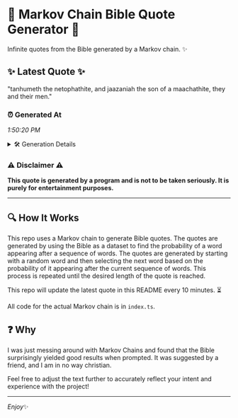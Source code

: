 # 📖 Markov Chain Bible Quote Generator 📖

Infinite quotes from the Bible generated by a Markov chain. ✨

## ✨ Latest Quote ✨
"tanhumeth the netophathite, and jaazaniah the son of a maachathite, they and their men."

### ⏰ Generated At
*1:50:20 PM*

<details>
    <summary>🛠️ Generation Details</summary>
    <p>
        <strong>🌱 Seed:</strong> tanhumeth<br>
        <strong>🔄 Iterations:</strong> 13<br>
        <strong>📜 Context History:</strong><br>[ tanhumeth ]: the<br>[ tanhumeth, the ]: netophathite,<br>[ tanhumeth, the, netophathite, ]: and<br>[ tanhumeth, the, netophathite,, and ]: jaazaniah<br>[ tanhumeth, the, netophathite,, and, jaazaniah ]: the<br>[ tanhumeth, the, netophathite,, and, jaazaniah, the ]: son<br>[ the, netophathite,, and, jaazaniah, the, son ]: of<br>[ netophathite,, and, jaazaniah, the, son, of ]: a<br>[ and, jaazaniah, the, son, of, a ]: maachathite,<br>[ jaazaniah, the, son, of, a, maachathite, ]: they<br>[ the, son, of, a, maachathite,, they ]: and<br>[ son, of, a, maachathite,, they, and ]: their<br>[ of, a, maachathite,, they, and, their ]: men.<br>
    </p>
</details>

### ⚠️ Disclaimer ⚠️
**This quote is generated by a program and is not to be taken seriously. It is purely for entertainment purposes.**

---

## 🔍 How It Works

This repo uses a Markov chain to generate Bible quotes. The quotes are generated by using the Bible as a dataset to find the probability of a word appearing after a sequence of words. The quotes are generated by starting with a random word and then selecting the next word based on the probability of it appearing after the current sequence of words. This process is repeated until the desired length of the quote is reached.

This repo will update the latest quote in this README every 10 minutes. ⏳

All code for the actual Markov chain is in `index.ts`.

## ❓ Why

I was just messing around with Markov Chains and found that the Bible surprisingly yielded good results when prompted. 
It was suggested by a friend, and I am in no way christian.

Feel free to adjust the text further to accurately reflect your intent and experience with the project!

---

*Enjoy*✨
